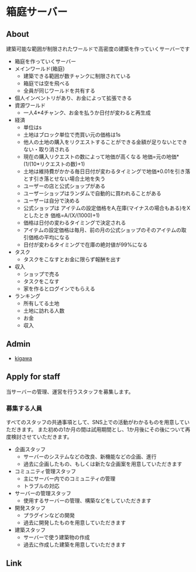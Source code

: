 # 箱庭サーバー

## About

建築可能な範囲が制限されたワールドで高密度の建築を作っていくサーバーです

* 箱庭を作っていくサーバー
* メインワールド(箱庭)
    * 建築できる範囲が数チャンクに制限されている
    * 箱庭では空を飛べる
    * 全員が同じワールドを共有する
* 個人インベントリがあり、お金によって拡張できる
* 資源ワールド
    * 一人4*4チャンク、お金を払うか日付が変わると再生成
* 経済
    * 単位はs
    * 土地はブロック単位で売買い元の価格は1s
    * 他人の土地の購入をリクエストすることができる金額が足りないとできない・取り消される
    * 現在の購入リクエストの数によって地価が高くなる 地価=元の地価*(1/(10*リクエストの数)+1)
    * 土地は維持費がかかる毎日日付が変わるタイミングで地価*0.01を引き落とす引き落とせない場合土地を失う
    * ユーザーの店と公式ショップがある
    * ユーザーショップはランダムで自動的に買われることがある
    * ユーザーは自分で決める
    * 公式ショップは アイテムの設定価格をA,在庫(マイナスの場合もある)をXとしたとき 価格=A/(X/(1000)+1)
    * 価格は日付の変わるタイミングで決定される
    * アイテムの設定価格は毎月、前の月の公式ショップのそのアイテムの取引価格の平均になる
    * 日付が変わるタイミングで在庫の絶対値が99%になる
* タスク
    * タスクをこなすとお金に限らず報酬を出す
* 収入
    * ショップで売る
    * タスクをこなす
    * 家を作るとログインでもらえる
* ランキング
    * 所有してる土地
    * 土地に訪れる人数
    * お金
    * 収入

## Admin

* [kigawa](https://github.com/kigawa01)

## Apply for staff

当サーバーの管理、運営を行うスタッフを募集します。

### 募集する人員

すべてのスタッフの共通事項として、SNS上での活動がわかるものを用意していただきます。
また初めの1か月の間は試用期間とし、1か月後にその後について再度検討させていただきます。

* 企画スタッフ
    * サーバーのシステムなどの改良、新機能などの企画、進行
    * 過去に企画したもの、もしくは新たな企画案を用意していただきます
* コミュニティ管理スタッフ
    * 主にサーバー内でのコミュニティの管理
    * トラブルの対応
* サーバーの管理スタッフ
    * 使用するサーバーの管理、構築などをしていただきます
* 開発スタッフ
    * プラグインなどの開発
    * 過去に開発したものを用意していただきます
* 建築スタッフ
    * サーバーで使う建築物の作成
    * 過去に作成した建築を用意していただきます

## Link
